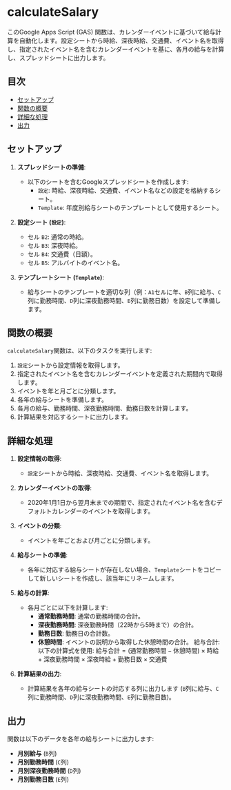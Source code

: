 # calculateSalary

このGoogle Apps Script (GAS) 関数は、カレンダーイベントに基づいて給与計算を自動化します。設定シートから時給、深夜時給、交通費、イベント名を取得し、指定されたイベント名を含むカレンダーイベントを基に、各月の給与を計算し、スプレッドシートに出力します。

## 目次

- [セットアップ](#セットアップ)
- [関数の概要](#関数の概要)
- [詳細な処理](#詳細な処理)
- [出力](#出力)

## セットアップ

1. **スプレッドシートの準備**:
   - 以下のシートを含むGoogleスプレッドシートを作成します:
     - `設定`: 時給、深夜時給、交通費、イベント名などの設定を格納するシート。
     - `Template`: 年度別給与シートのテンプレートとして使用するシート。

2. **設定シート (`設定`)**:
   - セル `B2`: 通常の時給。
   - セル `B3`: 深夜時給。
   - セル `B4`: 交通費（日額）。
   - セル `B5`: アルバイトのイベント名。

3. **テンプレートシート (`Template`)**:
   - 給与シートのテンプレートを適切な列（例：`A1`セルに年、`B`列に給与、`C`列に勤務時間、`D`列に深夜勤務時間、`E`列に勤務日数）を設定して準備します。

## 関数の概要

`calculateSalary`関数は、以下のタスクを実行します:
1. `設定`シートから設定情報を取得します。
2. 指定されたイベント名を含むカレンダーイベントを定義された期間内で取得します。
3. イベントを年と月ごとに分類します。
4. 各年の給与シートを準備します。
5. 各月の給与、勤務時間、深夜勤務時間、勤務日数を計算します。
6. 計算結果を対応するシートに出力します。

## 詳細な処理

1. **設定情報の取得**:
   - `設定`シートから時給、深夜時給、交通費、イベント名を取得します。

2. **カレンダーイベントの取得**:
   - 2020年1月1日から翌月末までの期間で、指定されたイベント名を含むデフォルトカレンダーのイベントを取得します。

3. **イベントの分類**:
   - イベントを年ごとおよび月ごとに分類します。

4. **給与シートの準備**:
   - 各年に対応する給与シートが存在しない場合、`Template`シートをコピーして新しいシートを作成し、該当年にリネームします。

5. **給与の計算**:
   - 各月ごとに以下を計算します:
     - **通常勤務時間**: 通常の勤務時間の合計。
     - **深夜勤務時間**: 深夜勤務時間（22時から5時まで）の合計。
     - **勤務日数**: 勤務日の合計数。
     - **休憩時間**: イベントの説明から取得した休憩時間の合計。
     給与合計: 以下の計算式を使用: $\text{給与合計} = (\text{通常勤務時間} - \text{休憩時間}) \times \text{時給} + \text{深夜勤務時間} \times \text{深夜時給} + \text{勤務日数} \times \text{交通費}$


6. **計算結果の出力**:
   - 計算結果を各年の給与シートの対応する列に出力します (`B`列に給与、`C`列に勤務時間、`D`列に深夜勤務時間、`E`列に勤務日数)。

## 出力

関数は以下のデータを各年の給与シートに出力します:
- **月別給与** (`B`列)
- **月別勤務時間** (`C`列)
- **月別深夜勤務時間** (`D`列)
- **月別勤務日数** (`E`列)
